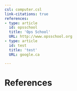 ```yaml
---
csl: computer.csl
link-citations: true
references:
- type: article
  id: opsschool
  title: 'Ops School'
  URL: http://www.opsschool.org
- type: article
  id: test
  title: 'test'
  URL: google.ca

---
```


# References
